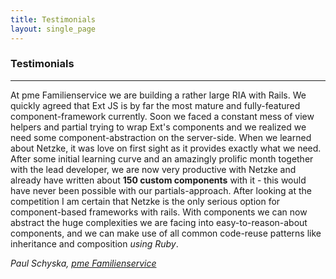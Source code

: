 ```yaml
---
title: Testimonials
layout: single_page
---
```


### Testimonials
---
At pme Familienservice we are building a rather large RIA with Rails. We quickly agreed that Ext JS is by far the most mature and fully-featured component-framework currently.
Soon we faced a constant mess of view helpers and partial trying to wrap Ext's components and we realized we need some component-abstraction on the server-side.
When we learned about Netzke, it was love on first sight as it provides exactly what we need. After some initial learning curve and an amazingly prolific month together with the lead developer, we are now very productive with Netzke and already have written about **150 custom components** with it - this would have never been possible with our partials-approach. After looking at the competition I am certain that Netzke is the only serious option for component-based frameworks with rails.
With components we can now abstract the huge complexities we are facing into easy-to-reason-about components, and we can make use of all common code-reuse patterns like inheritance and composition *using Ruby*.

_Paul Schyska, [pme Familienservice](http://familienservice.de)_
